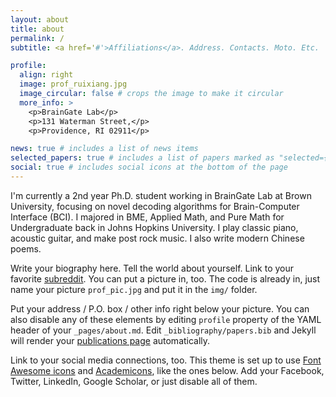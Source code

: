 ```yaml
---
layout: about
title: about
permalink: /
subtitle: <a href='#'>Affiliations</a>. Address. Contacts. Moto. Etc.

profile:
  align: right
  image: prof_ruixiang.jpg
  image_circular: false # crops the image to make it circular
  more_info: >
    <p>BrainGate Lab</p>
    <p>131 Waterman Street,</p>
    <p>Providence, RI 02911</p>

news: true # includes a list of news items
selected_papers: true # includes a list of papers marked as "selected={true}"
social: true # includes social icons at the bottom of the page
---
```


I'm currently a 2nd year Ph.D. student working in BrainGate Lab at Brown University, focusing on novel decoding algorithms for Brain-Computer Interface (BCI). I majored in BME, Applied Math, and Pure Math for Undergraduate back in Johns Hopkins University. I play classic piano, acoustic guitar, and make post rock music. I also write modern Chinese poems. 

Write your biography here. Tell the world about yourself. Link to your favorite [subreddit](http://reddit.com). You can put a picture in, too. The code is already in, just name your picture `prof_pic.jpg` and put it in the `img/` folder.

Put your address / P.O. box / other info right below your picture. You can also disable any of these elements by editing `profile` property of the YAML header of your `_pages/about.md`. Edit `_bibliography/papers.bib` and Jekyll will render your [publications page](/al-folio/publications/) automatically.

Link to your social media connections, too. This theme is set up to use [Font Awesome icons](https://fontawesome.com/) and [Academicons](https://jpswalsh.github.io/academicons/), like the ones below. Add your Facebook, Twitter, LinkedIn, Google Scholar, or just disable all of them.

